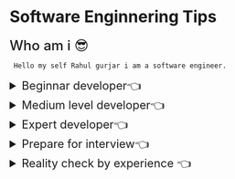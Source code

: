 # Software Enginnering Tips

<div style="font-size:1.5rem;font-weight:500;">Who am i 😎 </div>

` Hello my self Rahul gurjar i am a software engineer.`

<details>
  <summary style="font-size:20px;">Beginnar developer👈</summary> 
 Hello bro this repo in for softwarte enginner    
 </details>
 
 <details>
  <summary style="font-size:20px;">Medium level developer👈</summary> 
 Hello bro this repo in for softwarte enginner    
 </details>
 
 <details>
  <summary style="font-size:20px;">Expert developer👈</summary> 
 Hello bro this repo in for softwarte enginner    
 </details>
 
 <details>
  <summary style="font-size:20px;">Prepare for interview👈</summary> 
 Hello bro this repo in for softwarte enginner    
 </details>
 
 <details>
  <summary style="font-size:20px;">Reality check by experience 👈</summary> 
 Hello bro this repo in for softwarte enginner    
 </details>